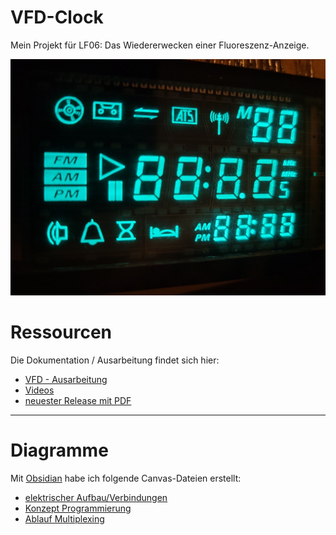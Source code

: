 # VFD-Clock
Mein Projekt für LF06: Das Wiedererwecken einer Fluoreszenz-Anzeige. 

<img src="Documentation/VFD_On.jpg" width="600">

# Ressourcen
Die Dokumentation / Ausarbeitung findet sich hier:
* [VFD - Ausarbeitung](Documentation/VFD-Ausarbeitung.md)
* [Videos](https://drive.google.com/drive/folders/1unJfzBfumFYsPnYGjSA5P8ESAhW6MluK?usp=sharing)
* [neuester Release mit PDF](https://github.com/G14D0s/VFD-Clock/releases/tag/Release)

***
# Diagramme
Mit [Obsidian](https://obsidian.md/) habe ich folgende Canvas-Dateien erstellt:
* [elektrischer Aufbau/Verbindungen](Documentation/VFD-Aufbau.png)
* [Konzept Programmierung](Documentation/VFD-Bildschirm_Programmierung.png)
* [Ablauf Multiplexing](Documentation/Ablauf_Multiplexing_VFD.png)
